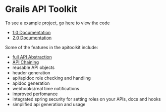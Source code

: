 # Grails API Toolkit

To see a example project, go <a href='https://github.com/orubel/api-example'>here</a> to view the code

- <a href='https://github.com/orubel/grails-api-toolkit/wiki/1.0-Documentation'>1.0 Documentation</a>
- <a href='https://github.com/orubel/grails-api-toolkit/wiki/2.0-Documentation'>2.0 Documentation</a>

Some of the features in the apitoolkit include:

- <a href='http://youtu.be/ceg0Y3bDh8k'>full API Abstraction</a>
- <a href='http://youtu.be/O4qNQUhxcRg'>API Chaining</a>
- reusable API objects
- header generation
- api/apidoc role checking and handling
- apidoc generation
- webhooks/real time notifications
- improved perfomance
- integrated spring security for setting roles on your APIs, docs and hooks
- simplified api generation and usage




